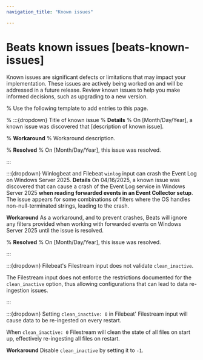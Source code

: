 ```yaml
---
navigation_title: "Known issues"

---
```


# Beats known issues [beats-known-issues]

Known issues are significant defects or limitations that may impact your implementation. These issues are actively being worked on and will be addressed in a future release. Review known issues to help you make informed decisions, such as upgrading to a new version.

% Use the following template to add entries to this page.

% :::{dropdown} Title of known issue
% **Details** 
% On [Month/Day/Year], a known issue was discovered that [description of known issue].

% **Workaround** 
% Workaround description.

% **Resolved**
% On [Month/Day/Year], this issue was resolved.

:::

:::{dropdown} Winlogbeat and Filebeat `winlog` input can crash the Event Log on Windows Server 2025.
**Details** 
On 04/16/2025, a known issue was discovered that can cause a crash of the Event Log service in Windows Server 2025 **when reading forwarded events in an Event Collector setup**. The issue appears for some combinations of filters where the OS handles non-null-terminated strings, leading to the crash.

**Workaround** 
As a workaround, and to prevent crashes, Beats will ignore any filters provided when working with forwarded events on Windows Server 2025 until the issue is resolved.

% **Resolved**
% On [Month/Day/Year], this issue was resolved.

:::

:::{dropdown} Filebeat's Filestream input does not validate `clean_inactive`.

The Filestream input does not enforce the restrictions documented for
the `clean_inactive` option, thus allowing configurations that can
lead to data re-ingestion issues.

:::

:::{dropdown} Setting `clean_inactive: 0` in Filebeat' Filestream input will cause data to be re-ingested on every restart.

When `clean_inactive: 0` Filestream will clean the state of all files
on start up, effectively re-ingesting all files on restart.

**Workaround**
Disable `clean_inactive` by setting it to `-1`.
